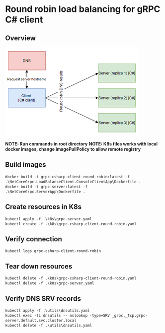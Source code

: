 # Round robin load balancing for gRPC C# client

## Overview

![Overview](./overview.PNG)

__NOTE: Run commands in root directory__
__NOTE: K8s files works with local docker images, change imagePullPolicy to allow remote registry__

## Build images
```
docker build -t grpc-csharp-client-round-robin:latest -f .\NetCoreGrpc.LoadBalanceClient.ConsoleClientApp\Dockerfile .
docker build -t grpc-server:latest -f .\NetCoreGrpc.ServerApp\Dockerfile .
```

## Create resources in K8s
```
kubectl apply -f .\k8s\grpc-server.yaml
kubectl create -f .\k8s\grpc-csharp-client-round-robin.yaml
```

## Verify connection
```
kubectl logs grpc-csharp-client-round-robin
```

## Tear down resources
```
kubectl delete -f .\k8s\grpc-csharp-client-round-robin.yaml
kubectl delete -f .\k8s\grpc-server.yaml
```

## Verify DNS SRV records
```
kubectl apply -f .\utils\dnsutils.yaml
kubectl exec -ti dnsutils -- nslookup -type=SRV _grpc._tcp.grpc-server.default.svc.cluster.local
kubectl delete -f .\utils\dnsutils.yaml
```